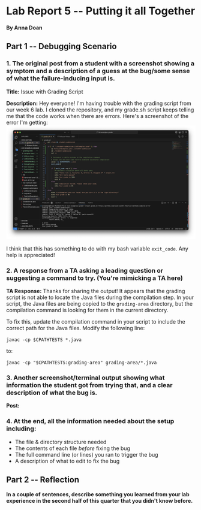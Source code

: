 # Lab Report 5 -- Putting it all Together
**By Anna Doan**

## Part 1 -- Debugging Scenario
### 1. The original post from a student with a screenshot showing a symptom and a description of a guess at the bug/some sense of what the failure-inducing input is.
**Title:** Issue with Grading Script

**Description:** Hey everyone! I'm having trouble with the grading script from our week 6 lab. I cloned the repository, and my grade.sh script keeps telling me that the code works when there are errors. Here's a screenshot of the error I'm getting:
![Error Screenshot](l5-error-ss.png)

I think that this has something to do with my bash variable `exit_code`. Any help is appreciated!


### 2. A response from a TA asking a leading question or suggesting a command to try. (You're mimicking a TA here)
**TA Response:** Thanks for sharing the output! It appears that the grading script is not able to locate the Java files during the compilation step. In your script, the Java files are being copied to the `grading-area` directory, but the compilation command is looking for them in the current directory.

To fix this, update the compilation command in your script to include the correct path for the Java files. Modify the following line:

```
javac -cp $CPATHTESTS *.java
```

to:
```
javac -cp "$CPATHTESTS:grading-area" grading-area/*.java
```

### 3. Another screenshot/terminal output showing what information the student got from trying that, and a clear description of what the bug is. 
**Post:**


### 4. At the end, all the information needed about the setup including:
- The file & directory structure needed
- The contents of each file _before_ fixing the bug
- The full command line (or lines) you ran to trigger the bug
- A description of what to edit to fix the bug

## Part 2 -- Reflection
**In a couple of sentences, describe something you learned from your lab experience in the second half of this quarter that you didn't know before.**
